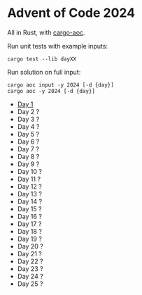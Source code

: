 # Advent of Code 2024

All in Rust, with [cargo-aoc](https://github.com/gobanos/cargo-aoc).

Run unit tests with example inputs:

```
cargo test --lib dayXX
```

Run solution on full input:

```
cargo aoc input -y 2024 [-d {day}]
cargo aoc -y 2024 [-d {day}]
```

* [Day 1](./src/day01.rs)
* Day 2 ?
* Day 3 ?
* Day 4 ?
* Day 5 ?
* Day 6 ?
* Day 7 ?
* Day 8 ?
* Day 9 ?
* Day 10 ?
* Day 11 ?
* Day 12 ?
* Day 13 ?
* Day 14 ?
* Day 15 ?
* Day 16 ?
* Day 17 ?
* Day 18 ?
* Day 19 ?
* Day 20 ?
* Day 21 ?
* Day 22 ?
* Day 23 ?
* Day 24 ?
* Day 25 ?
